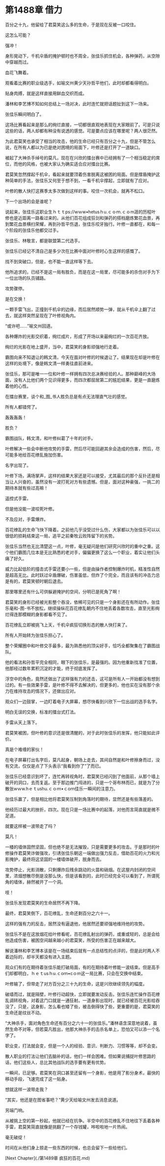 # 第1488章 借力

百分之十九，他留给了君莫笑这么多的生命，于是现在反被一口咬住。

这怎么可能？

强冲！

身形晃动下，千机伞盾的掩护顿时也不周全，张佳乐抓住机会，各种弹药，从空隙中穿越而过。

血花飞舞着。

观看着比赛的职业级选手，如喻文州黄少天孙哲平他们，此时却都看得明白。

贴身肉搏，就是这样直接用鲜血交织而成。

潘林和李艺博不知如何总结上一场对决，此时连忙就把话题扯到这下一场来。

张佳乐瞬间明白了。

这场比赛看起来是那么的绚烂直接，一切都很直观地表现在大家眼前了。可是只说这些的话，两人却都有种没有说透的感觉。可是要点应该在哪里呢？两人很茫然。

为此君莫笑也承受了相当的攻击，他的生命已经只有百分之十九，但是不管怎么说，在所有人都以为已是绝对困境的局面下，叶修还是打开了一道缺口。

被起了大神杀手绰号的莫凡，现在在兴欣的擂台赛中已经拥有了一个相当稳定的席位，而他的风格，也被大家认为确实适合应对擂台比赛。

君莫笑忽然撑起千机伞，看起来就要顶着伤害脱离这被困的局面。但是撑盾掩护这种简单的手法，张佳乐又何至于想不到，一看千机伞撑起，立即就有了应对。

叶修的散人快打这赛季太多次做到这样的事。咬住一次机会，就再不松口。

下一个出场的会是谁呢？

说起来，张佳乐这职业生ｈｔｔps://wｗw•hetusｈu.ｃｏｍ.ｃｏm涯的历程叶修也是近距离一路看过来的。从他们百花组成狂剑和弹药的搭档磨炼繁花血景，再到繁花血景横扫荣耀，再到孙哲平伤退，张佳乐咬牙独行。叶修一直都在，和每一个阶段的张佳乐他都交过手。

张佳乐、林敬言，都是联盟第二代选手。

张佳乐已经记不清自己是多少次在比赛中面对叶修时心生这样的感慨了。

找不到突破口，但是，也不能一直这样等下去。

他所追求的，已经不是这一局有胜负，而是在这一局里，尽可能多的杀伤对手为下一位出场的队员铺路。

攻势骤停。

是在交换！

一颗手雷飞出，正撞到千机伞的边缘，而后居然顺势一弹，就从千机伞上翻了过去，就这样突然呈现在了叶修视角内。

“或许吧……”喻文州回道。

各种爆炸的光影交织着，绚烂成片，形成了开场以来最绚烂的一次百花齐放。

绚烂的光影在地上盛开，当中，君莫笑的身影顽强地行走着。

霸图向来不知退让的韩文清，今天在面对叶修的时候退让了。结果现在却是叶修在这样的处境下，像是韩文清一样勇往直前进来。

张佳乐，那可是唯一一位和叶修一样拥有四次总决赛经验的人。那种巅峰的大场面，没有人比他们两个见识得更多，而四次都屈居第二的尴尬结果，更是一直磨炼着他的心性。

在擂台赛里，谈个和_图_书人胜负总是有点无法理直气壮的感觉。

所有人都错愕了。

轰轰轰轰！

胜负？

霸图战队，韩文清，和叶修纠葛了十年的对手。

叶修解决一些会中断他攻势的手雷，然后尽可能回避其余会造成的伤害，然后，尽可能多地给百花缭乱施加伤害。

名字出现了。

叶修下场，满场掌声，这样的结果大家还是可以接受，尤其最后的那个反扑还是相当让人兴奋的，虽然没有一波打死对方有些遗憾。但是，面对这种豪强，一挑二的期待本就有些过高嘛！

遥控式手雷。

但是他没能一波咬死叶修。

不及应对，手雷爆炸。

百花缭乱的生命飞快下降着。之前他几乎没受过什么伤，大家都以为张佳乐可以以很低的损耗结束这一局，追平之前秦牧云败阵留下的劣势。

张佳乐当然也无比清楚这一点，叶修，毫无疑问是他们研究兴欣时的重中之重。这个他们霸图几位本是无比熟悉的老对手，偏偏更换了这么一个职业，着实让他们头痛了好久。

威力比起低阶的撞击式手雷还要小一些，但是由操作者控制爆炸时机，精准性自然是超高无比。此时跃过伞盾爆破，伤害虽低，但炸了个完全，而且该有的冲击力总是有的，君莫笑顿时朝后退去。

那里哪里还有什么可供躲避掩护的空间，分明已是死角了啊！

君莫笑的身形已经被光影整个吞没，依稀可见的只是一个身影还在有所动作。张佳乐毫和-图-书不放松，继续操纵花百花缭乱朝内不住地丢着各数攻击，直至光影绚烂得连那模糊的身影都看不见了。

百花缭乱立即被挑飞上天，千机伞疯狂切换形态的散人快打来了。

所有人开始转为张佳乐担心了。

整个荣耀圈中和叶修交手最多，最为熟悉他的顶尖好手，恰巧全都聚集在了霸图战队。

他的看法和孙哲平完全相同，眼下的张佳乐，是最强的。因为他重新找准了位置，他那经过数年累积沉淀的才能，终于彻底发挥了。

浮空中的角色，竟然还做出了这样强有力的还击，这可是所有人一开始都没有想到过的。有一些效果手雷，是叶修不得不去解决的，但更多的，他也实在没有那个余力在维持攻击的情况下，还做出应对。

观众们一边鼓掌，一边盯着电子大屏幕，想尽快看到兴欣下一位出战的选手名字。

明白无误的交换，标准的擂台式打法。

手雷从天上落下。

君莫笑被困，但叶修的意识还是很清醒的，对于此时张佳乐的发挥，他只能如此评价。

真是个难缠的家伙！

在电子屏幕打出名字后，莫凡起身，朝场上走去，其间自然是和叶修擦身而过，没有交流，仅仅是点了下头表示“我看到你了”了而已。

张佳乐已经意识到坏了，连忙再转视角时，君莫笑已经闪到了他面前，从那个墙上破开的洞口，去而复返。至于那边推门闯进的，只是一个哥布林而已，就是为了分散张wｗw.hｅｔushu.ｃｏｍ•ｃoｍ佳乐一瞬间的注意力。

张佳乐赢了，但是相比他将君莫笑压制到角落时的期待，显然还是有些落差的。

他经历过最大的挫折，四次。现在只是一场比赛中的起落，对他而言简直就是微不足道。

就要这样被一波带走了吗？

莫凡！

一楼的墙体固然坚固，但也绝不是无法摧毁，只是需要更多的攻击。于是那时的叶修操作君莫笑诈做强攻，引诱张佳乐朝这一端做出强力反击，借助百花的火力和光影掩护，最终将这坚固的一楼墙体破开，脱身而去。

攻势停止，光影消散，只剩爆炸后残余跳动的火苗和硝烟。在这屋内封闭的空间里，浓烟想散尽倒是没那么快，但是该看到的，此时已经完全可以看到了，所谓死角的墙体，赫然被开了一个洞。

吱！

张佳乐发现君莫笑的生命居然不再下降。

最终，君莫笑倒下，百花缭乱，生命还剩百分之六十一。

这样的强有力的反击，居然没有逼退他，他居然还要顽强地维持他的攻势。

张佳乐不是在这放烟花给叶修看呢，百花缭乱射出的弹药，或重或轻的，总是会给他造成伤害，被困空间越来越小的君莫笑，所受的伤害正在越来越大。

解说潘林和李艺博本该是在一场结束后就有一点总结性的点评的，但是此时两人不着边际的，却半天都没有进入主题。

观众们有的在期待着张佳乐能打破局面，有的在期待着叶修能一波结束。但是高手们却都明白，ｈｅｔusｈu.ｃoｍ•cｏm这一局比赛，只会在交换中结束。

叶修输了，但带走了对方百分之三十九的生命，这是兴欣继续领先的幅度。

破墙而过，就是隔壁，叶修行动超快，立即就要发动反击。张佳乐连忙操作百花缭乱调转视角，对着这门口就是一通狂射。一道身影出现时，就已经被百花光影给吞没了，只是，这身影，怎么看也矮了些，被击倒得快了些，更重要的是，君莫笑的生命还是纹丝不动。

“大神杀手，面对角色生命还有百分之六十一的张佳乐。”潘林语含深意地说着，虽然生命不对等，但若莫凡胜出，他那大神杀手的击杀名单上，恐怕又可以添一个名字了。

职业变，打法就会变，但是一个人的经验、意识、判断力、习惯等等，却不会变。

散人职业的打法让他们去脑补的话，他们一样会困难。但如果说捕捉叶修思路的话，他们这些人，总比其他战队的选手要有更有优势。

一瞬间，已足够。君莫笑在洞口甚至还留有一个身影，他是用了影分身术，最快的移动手段，飞速完成了这一贴身。

想就这样一波带走我？

“其实，他还是在图省事吧？”黄少天给喻文州发去消息说道。

另端门响。

从被挑上空的第一秒起，他就已经在抗争。半空中的百花缭乱不住地往下丢着各种手雷，君莫笑简直就像是挑翻了一个存钱罐，哗啦啦地一片热闹。

毫无破绽！

时间在从他们身上掠走一些东西的时候，也总会留下一些给他们。



[Next Chapter](./第1489章 疯狂的百花.md)